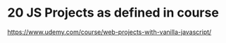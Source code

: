 # 20 JS Projects as defined in course

https://www.udemy.com/course/web-projects-with-vanilla-javascript/
